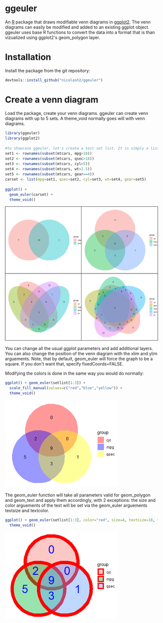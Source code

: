 # ggeuler

An [R](https://www.r-project.org) package that draws modifiable venn diagrams in [ggplot2](https://ggplot2.tidyverse.org/). The venn diagrams can easily be modified and added to an existing ggplot object. ggeuler uses base R functions to convert the data into a format that is than vizualized using ggplot2's geom_polygon layer.

# Installation
Install the package from the git repository:
``` r
devtools::install_github("nicolash2/ggeuler")
```

# Create a venn diagram
Load the package, create your venn diagrams. ggeuler can create venn diagrams with up to 5 sets. A theme_void normally goes will with venn diagrams.
``` r
library(ggeuler)
library(ggplot2)

#to showcase ggeuler, let's create a test set list. It is simply a list of vectors.
set1 <- rownames(subset(mtcars, mpg>18))
set2 <- rownames(subset(mtcars, qsec>18))
set3 <- rownames(subset(mtcars, cyl<5))
set4 <- rownames(subset(mtcars, wt>2.5))
set5 <- rownames(subset(mtcars, gear==4))
carset <- list(mpg=set1, qsec=set2, cyl=set3, wt=set4, gear=set5)

ggplot() + 
  geom_euler(carset) +
  theme_void()
```
<img src="readme_files/venn2-5.png"/>

You can change all the usual ggplot parameters and add additional layers. You can also change the position of the venn diagram with the xlim and ylim arguements.
Note, that by default, geom_euler will force the graph to be a square. If you don't want that, specify fixedCoords=FALSE.

Modifying the colors is done in the same way you would do normally:
``` r
ggplot() + geom_euler(setlist[1:3]) +
  scale_fill_manual(values=c("red","blue","yellow")) +
  theme_void()
```
<img src="readme_files/venn3_fill.png"/>

The geom_euler function will take all parameters valid for geom_polygon and geom_text and apply them accordingly, with 2 exceptions: the size and color arguements of the text will be set via the geom_euler arguements textsize and textcolor.
``` r
ggplot() + geom_euler(setlist[1:3], color="red", size=4, textsize=10, textcolor="blue") +
  theme_void()
```

<img src="readme_files/venn3_text.png"/>
